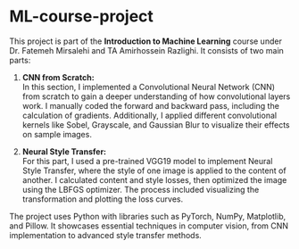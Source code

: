 # ML-course-project

This project is part of the **Introduction to Machine Learning** course under Dr. Fatemeh Mirsalehi and TA Amirhossein Razlighi. It consists of two main parts:

1. **CNN from Scratch:**  
   In this section, I implemented a Convolutional Neural Network (CNN) from scratch to gain a deeper understanding of how convolutional layers work. I manually coded the forward and backward pass, including the calculation of gradients. Additionally, I applied different convolutional kernels like Sobel, Grayscale, and Gaussian Blur to visualize their effects on sample images.

2. **Neural Style Transfer:**  
   For this part, I used a pre-trained VGG19 model to implement Neural Style Transfer, where the style of one image is applied to the content of another. I calculated content and style losses, then optimized the image using the LBFGS optimizer. The process included visualizing the transformation and plotting the loss curves.

The project uses Python with libraries such as PyTorch, NumPy, Matplotlib, and Pillow. It showcases essential techniques in computer vision, from CNN implementation to advanced style transfer methods.
